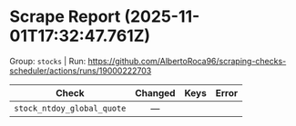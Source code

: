 # Scrape Report (2025-11-01T17:32:47.761Z)

Group: `stocks`  |  Run: https://github.com/AlbertoRoca96/scraping-checks-scheduler/actions/runs/19000222703

| Check | Changed | Keys | Error |
|---|:---:|:--|:--|
| `stock_ntdoy_global_quote` | — |  |  |
